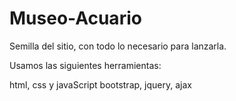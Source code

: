 # Museo-Acuario

Semilla del sitio, con todo lo necesario para lanzarla. 

Usamos las siguientes herramientas: 

html, css y javaScript
bootstrap, jquery, ajax



